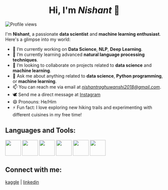 <h1 align="center">Hi, I'm <em>Nishant</em> 👋</h1>


![Profile views](https://komarev.com/ghpvc/?username=Nishant2018&color=blueviolet)

I'm **Nishant**, a passionate **data scientist** and **machine learning enthusiast**. Here's a glimpse into my world:

- 🔭 I’m currently working on **Data Science**, **NLP**, **Deep Learning**.
- 🌱 I’m currently learning advanced **natural language processing techniques**.
- 👯 I’m looking to collaborate on projects related to **data science** and **machine learning**.
- 💬 Ask me about anything related to **data science**, **Python programming**, or **machine learning**.
- 📫 You can reach me via email at *nishantraghuwanshi2018@gmail.com*.
- 🕊️ Send me a direct message at [Instagram](https://www.instagram.com/end_of_night.17j03/)
- 😄 Pronouns: He/Him
- ⚡ Fun fact: I love exploring new hiking trails and experimenting with different cuisines in my free time!

## **Languages and Tools:**
[<img src="https://backendapi.iihtsrt.com/wp-content/uploads/2022/04/CPP.jpg" width="50">](#) 
[<img src="https://upload.wikimedia.org/wikipedia/commons/thumb/0/0a/Python.svg/640px-Python.svg.png" width="50">](#) 
[<img src="https://i.pinimg.com/736x/28/ce/bf/28cebfa3c75ff7815999b0c81a826af6.jpg" width="50">](#) 
[<img src="https://cdn3.vectorstock.com/i/1000x1000/47/52/creative-machine-learning-logo-artificial-vector-19204752.jpg" width="50">](#) 
[<img src="https://techhubsolutions.in/wp-content/uploads/2020/05/deep-learning.jpg" width="50">](#) 
[<img src="https://user-images.githubusercontent.com/67586773/105040771-43887300-5a88-11eb-9f01-bee100b9ef22.png" width="50">](#)

## **Connect with me:**  
[kaggle](https://www.kaggle.com/endofnight17j03) | [linkedin](https://www.linkedin.com/in/nishant-raghuwanshi-1509a724a/)
